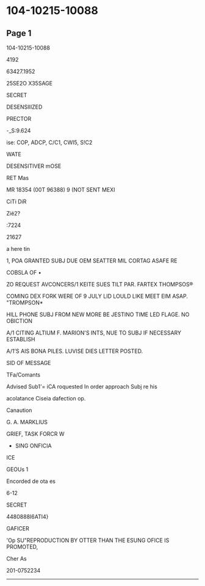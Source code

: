 # 104-10215-10088

## Page 1

104-10215-10088

4192

63427.1952

25SE2O X35SAGE

SECRET

DESENSIIIZED

PRECTOR

-_S:9.624

ise: COP, ADCP, C/C1, CWI5, S!C2

WATE

DESENSITIVER mOSE

RET Mas

MR 18354 (00T 96388) 9 (NOT SENT MEXI

CiTi DiR

Zié2?

:7224

21627

a here tin

1, POA GRANTED SUBJ DUE OEM SEATTER MIL CORTAG ASAFE RE

COBSLA OF •

ZO REQUEST AVCONCERS/1 KEITE SUES TILT PAR. FARTEX THOMPSOS®

COMING DEX FORK WERE OF 9 JULY LID LOULD LIKE MEET EIM ASAP. "TROMPSON*

HILL PHONE SUBJ FROM NEW MORE BE JESTINO TIME LED FLAGE. NO OBICTION

A/1 CITING ALTIUM F. MARION'S INTS, NUE TO SUBJ IF NECESSARY ESTABLISH

A/1'S AIS BONA PILES. LUVISE DIES LETTER POSTED.

SID OF MESSAGE

TFa/Comants

Advised Sub1'= iCA roquested In order approach Subj re his

acolatance Ciseia dafection op.

Canaution

G. A. MARKLIUS

GRIEF, TASK FORCR W

* SING ONFICIA

ICE

GEOUs 1

Encorded de ota es

6-12

SECRET

4480888I6ATI4}

GAFICER

'Op SU"REPRODUCTION BY OTTER THAN THE ESUNG OFICE IS PROMOTED,

Cher As

201-0752234

---

